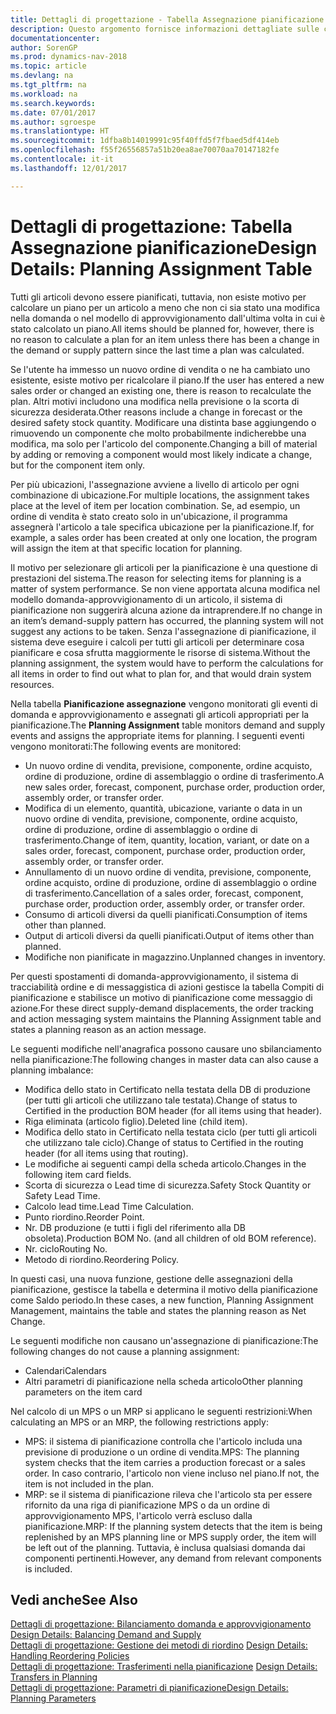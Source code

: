 ```yaml
---
title: Dettagli di progettazione - Tabella Assegnazione pianificazione
description: Questo argomento fornisce informazioni dettagliate sulle conseguenze relative alla modifica del metodo di pianificazione per un articolo.
documentationcenter: 
author: SorenGP
ms.prod: dynamics-nav-2018
ms.topic: article
ms.devlang: na
ms.tgt_pltfrm: na
ms.workload: na
ms.search.keywords: 
ms.date: 07/01/2017
ms.author: sgroespe
ms.translationtype: HT
ms.sourcegitcommit: 1dfba8b14019991c95f40ffd5f7fbaed5df414eb
ms.openlocfilehash: f55f26556857a51b20ea8ae70070aa70147182fe
ms.contentlocale: it-it
ms.lasthandoff: 12/01/2017

---
```

# <a name="design-details-planning-assignment-table"></a><span data-ttu-id="66c88-103">Dettagli di progettazione: Tabella Assegnazione pianificazione</span><span class="sxs-lookup"><span data-stu-id="66c88-103">Design Details: Planning Assignment Table</span></span>
<span data-ttu-id="66c88-104">Tutti gli articoli devono essere pianificati, tuttavia, non esiste motivo per calcolare un piano per un articolo a meno che non ci sia stato una modifica nella domanda o nel modello di approvvigionamento dall'ultima volta in cui è stato calcolato un piano.</span><span class="sxs-lookup"><span data-stu-id="66c88-104">All items should be planned for, however, there is no reason to calculate a plan for an item unless there has been a change in the demand or supply pattern since the last time a plan was calculated.</span></span>  
  
<span data-ttu-id="66c88-105">Se l'utente ha immesso un nuovo ordine di vendita o ne ha cambiato uno esistente, esiste motivo per ricalcolare il piano.</span><span class="sxs-lookup"><span data-stu-id="66c88-105">If the user has entered a new sales order or changed an existing one, there is reason to recalculate the plan.</span></span> <span data-ttu-id="66c88-106">Altri motivi includono una modifica nella previsione o la scorta di sicurezza desiderata.</span><span class="sxs-lookup"><span data-stu-id="66c88-106">Other reasons include a change in forecast or the desired safety stock quantity.</span></span> <span data-ttu-id="66c88-107">Modificare una distinta base aggiungendo o rimuovendo un componente che molto probabilmente indicherebbe una modifica, ma solo per l'articolo del componente.</span><span class="sxs-lookup"><span data-stu-id="66c88-107">Changing a bill of material by adding or removing a component would most likely indicate a change, but for the component item only.</span></span>  
  
<span data-ttu-id="66c88-108">Per più ubicazioni, l'assegnazione avviene a livello di articolo per ogni combinazione di ubicazione.</span><span class="sxs-lookup"><span data-stu-id="66c88-108">For multiple locations, the assignment takes place at the level of item per location combination.</span></span> <span data-ttu-id="66c88-109">Se, ad esempio, un ordine di vendita è stato creato solo in un'ubicazione, il programma assegnerà l'articolo a tale specifica ubicazione per la pianificazione.</span><span class="sxs-lookup"><span data-stu-id="66c88-109">If, for example, a sales order has been created at only one location, the program will assign the item at that specific location for planning.</span></span>  
  
<span data-ttu-id="66c88-110">Il motivo per selezionare gli articoli per la pianificazione è una questione di prestazioni del sistema.</span><span class="sxs-lookup"><span data-stu-id="66c88-110">The reason for selecting items for planning is a matter of system performance.</span></span> <span data-ttu-id="66c88-111">Se non viene apportata alcuna modifica nel modello domanda-approvvigionamento di un articolo, il sistema di pianificazione non suggerirà alcuna azione da intraprendere.</span><span class="sxs-lookup"><span data-stu-id="66c88-111">If no change in an item’s demand-supply pattern has occurred, the planning system will not suggest any actions to be taken.</span></span> <span data-ttu-id="66c88-112">Senza l'assegnazione di pianificazione, il sistema deve eseguire i calcoli per tutti gli articoli per determinare cosa pianificare e cosa sfrutta maggiormente le risorse di sistema.</span><span class="sxs-lookup"><span data-stu-id="66c88-112">Without the planning assignment, the system would have to perform the calculations for all items in order to find out what to plan for, and that would drain system resources.</span></span>  
  
<span data-ttu-id="66c88-113">Nella tabella **Pianificazione assegnazione** vengono monitorati gli eventi di domanda e approvvigionamento e assegnati gli articoli appropriati per la pianificazione.</span><span class="sxs-lookup"><span data-stu-id="66c88-113">The **Planning Assignment** table monitors demand and supply events and assigns the appropriate items for planning.</span></span> <span data-ttu-id="66c88-114">I seguenti eventi vengono monitorati:</span><span class="sxs-lookup"><span data-stu-id="66c88-114">The following events are monitored:</span></span>  
  
* <span data-ttu-id="66c88-115">Un nuovo ordine di vendita, previsione, componente, ordine acquisto, ordine di produzione, ordine di assemblaggio o ordine di trasferimento.</span><span class="sxs-lookup"><span data-stu-id="66c88-115">A new sales order, forecast, component, purchase order, production order, assembly order, or transfer order.</span></span>  
* <span data-ttu-id="66c88-116">Modifica di un elemento, quantità, ubicazione, variante o data in un nuovo ordine di vendita, previsione, componente, ordine acquisto, ordine di produzione, ordine di assemblaggio o ordine di trasferimento.</span><span class="sxs-lookup"><span data-stu-id="66c88-116">Change of item, quantity, location, variant, or date on a sales order, forecast, component, purchase order, production order, assembly order, or transfer order.</span></span>  
* <span data-ttu-id="66c88-117">Annullamento di un nuovo ordine di vendita, previsione, componente, ordine acquisto, ordine di produzione, ordine di assemblaggio o ordine di trasferimento.</span><span class="sxs-lookup"><span data-stu-id="66c88-117">Cancellation of a sales order, forecast, component, purchase order, production order, assembly order, or transfer order.</span></span>  
* <span data-ttu-id="66c88-118">Consumo di articoli diversi da quelli pianificati.</span><span class="sxs-lookup"><span data-stu-id="66c88-118">Consumption of items other than planned.</span></span>  
* <span data-ttu-id="66c88-119">Output di articoli diversi da quelli pianificati.</span><span class="sxs-lookup"><span data-stu-id="66c88-119">Output of items other than planned.</span></span>  
* <span data-ttu-id="66c88-120">Modifiche non pianificate in magazzino.</span><span class="sxs-lookup"><span data-stu-id="66c88-120">Unplanned changes in inventory.</span></span>  
  
<span data-ttu-id="66c88-121">Per questi spostamenti di domanda-approvvigionamento, il sistema di tracciabilità ordine e di messaggistica di azioni gestisce la tabella Compiti di pianificazione e stabilisce un motivo di pianificazione come messaggio di azione.</span><span class="sxs-lookup"><span data-stu-id="66c88-121">For these direct supply-demand displacements, the order tracking and action messaging system maintains the Planning Assignment table and states a planning reason as an action message.</span></span>  
  
<span data-ttu-id="66c88-122">Le seguenti modifiche nell'anagrafica possono causare uno sbilanciamento nella pianificazione:</span><span class="sxs-lookup"><span data-stu-id="66c88-122">The following changes in master data can also cause a planning imbalance:</span></span>  
  
* <span data-ttu-id="66c88-123">Modifica dello stato in Certificato nella testata della DB di produzione (per tutti gli articoli che utilizzano tale testata).</span><span class="sxs-lookup"><span data-stu-id="66c88-123">Change of status to Certified in the production BOM header (for all items using that header).</span></span>  
* <span data-ttu-id="66c88-124">Riga eliminata (articolo figlio).</span><span class="sxs-lookup"><span data-stu-id="66c88-124">Deleted line (child item).</span></span>  
* <span data-ttu-id="66c88-125">Modifica dello stato in Certificato nella testata ciclo (per tutti gli articoli che utilizzano tale ciclo).</span><span class="sxs-lookup"><span data-stu-id="66c88-125">Change of status to Certified in the routing header (for all items using that routing).</span></span>  
* <span data-ttu-id="66c88-126">Le modifiche ai seguenti campi della scheda articolo.</span><span class="sxs-lookup"><span data-stu-id="66c88-126">Changes in the following item card fields.</span></span>  
* <span data-ttu-id="66c88-127">Scorta di sicurezza o Lead time di sicurezza.</span><span class="sxs-lookup"><span data-stu-id="66c88-127">Safety Stock Quantity or Safety Lead Time.</span></span>  
* <span data-ttu-id="66c88-128">Calcolo lead time.</span><span class="sxs-lookup"><span data-stu-id="66c88-128">Lead Time Calculation.</span></span>  
* <span data-ttu-id="66c88-129">Punto riordino.</span><span class="sxs-lookup"><span data-stu-id="66c88-129">Reorder Point.</span></span>  
* <span data-ttu-id="66c88-130">Nr. DB produzione (e tutti i figli del riferimento alla DB obsoleta).</span><span class="sxs-lookup"><span data-stu-id="66c88-130">Production BOM No. (and all children of old BOM reference).</span></span>  
* <span data-ttu-id="66c88-131">Nr. ciclo</span><span class="sxs-lookup"><span data-stu-id="66c88-131">Routing No.</span></span>  
* <span data-ttu-id="66c88-132">Metodo di riordino.</span><span class="sxs-lookup"><span data-stu-id="66c88-132">Reordering Policy.</span></span>  
  
<span data-ttu-id="66c88-133">In questi casi, una nuova funzione, gestione delle assegnazioni della pianificazione, gestisce la tabella e determina il motivo della pianificazione come Saldo periodo.</span><span class="sxs-lookup"><span data-stu-id="66c88-133">In these cases, a new function, Planning Assignment Management, maintains the table and states the planning reason as Net Change.</span></span>  
  
<span data-ttu-id="66c88-134">Le seguenti modifiche non causano un'assegnazione di pianificazione:</span><span class="sxs-lookup"><span data-stu-id="66c88-134">The following changes do not cause a planning assignment:</span></span>  
  
* <span data-ttu-id="66c88-135">Calendari</span><span class="sxs-lookup"><span data-stu-id="66c88-135">Calendars</span></span>  
* <span data-ttu-id="66c88-136">Altri parametri di pianificazione nella scheda articolo</span><span class="sxs-lookup"><span data-stu-id="66c88-136">Other planning parameters on the item card</span></span>  
  
<span data-ttu-id="66c88-137">Nel calcolo di un MPS o un MRP si applicano le seguenti restrizioni:</span><span class="sxs-lookup"><span data-stu-id="66c88-137">When calculating an MPS or an MRP, the following restrictions apply:</span></span>  
  
* <span data-ttu-id="66c88-138">MPS: il sistema di pianificazione controlla che l'articolo includa una previsione di produzione o un ordine di vendita.</span><span class="sxs-lookup"><span data-stu-id="66c88-138">MPS: The planning system checks that the item carries a production forecast or a sales order.</span></span> <span data-ttu-id="66c88-139">In caso contrario, l'articolo non viene incluso nel piano.</span><span class="sxs-lookup"><span data-stu-id="66c88-139">If not, the item is not included in the plan.</span></span>  
* <span data-ttu-id="66c88-140">MRP: se il sistema di pianificazione rileva che l'articolo sta per essere rifornito da una riga di pianificazione MPS o da un ordine di approvvigionamento MPS, l'articolo verrà escluso dalla pianificazione.</span><span class="sxs-lookup"><span data-stu-id="66c88-140">MRP: If the planning system detects that the item is being replenished by an MPS planning line or MPS supply order, the item will be left out of the planning.</span></span> <span data-ttu-id="66c88-141">Tuttavia, è inclusa qualsiasi domanda dai componenti pertinenti.</span><span class="sxs-lookup"><span data-stu-id="66c88-141">However, any demand from relevant components is included.</span></span>  
  
## <a name="see-also"></a><span data-ttu-id="66c88-142">Vedi anche</span><span class="sxs-lookup"><span data-stu-id="66c88-142">See Also</span></span>  
<span data-ttu-id="66c88-143">[Dettagli di progettazione: Bilanciamento domanda e approvvigionamento](design-details-balancing-demand-and-supply.md) </span><span class="sxs-lookup"><span data-stu-id="66c88-143">[Design Details: Balancing Demand and Supply](design-details-balancing-demand-and-supply.md) </span></span>  
<span data-ttu-id="66c88-144">[Dettagli di progettazione: Gestione dei metodi di riordino](design-details-handling-reordering-policies.md) </span><span class="sxs-lookup"><span data-stu-id="66c88-144">[Design Details: Handling Reordering Policies](design-details-handling-reordering-policies.md) </span></span>  
<span data-ttu-id="66c88-145">[Dettagli di progettazione: Trasferimenti nella pianificazione](design-details-transfers-in-planning.md) </span><span class="sxs-lookup"><span data-stu-id="66c88-145">[Design Details: Transfers in Planning](design-details-transfers-in-planning.md) </span></span>  
[<span data-ttu-id="66c88-146">Dettagli di progettazione: Parametri di pianificazione</span><span class="sxs-lookup"><span data-stu-id="66c88-146">Design Details: Planning Parameters</span></span>](design-details-planning-parameters.md)  

